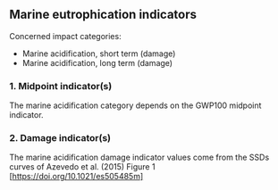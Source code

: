 ## Marine eutrophication indicators

Concerned impact categories:
- Marine acidification, short term (damage)
- Marine acidification, long term (damage)

### 1. Midpoint indicator(s)
The marine acidification category depends on the GWP100 midpoint indicator.

### 2. Damage indicator(s)
The marine acidification damage indicator values come from the SSDs curves of Azevedo et al. (2015) Figure 1
[https://doi.org/10.1021/es505485m]

